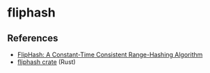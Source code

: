 # fliphash

## References
- [FlipHash: A Constant-Time Consistent Range-Hashing
Algorithm](https://arxiv.org/pdf/2402.17549)
- [fliphash crate](https://docs.rs/fliphash/latest/fliphash/) (Rust)
